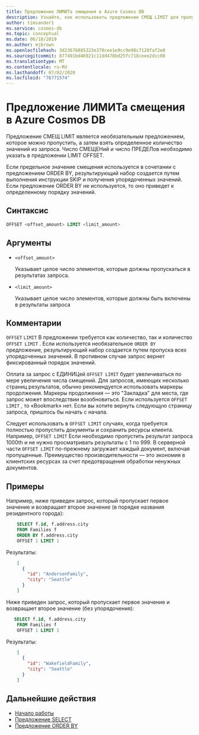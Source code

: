 ```yaml
---
title: Предложение ЛИМИТа смещения в Azure Cosmos DB
description: Узнайте, как использовать предложение СМЕЩ LIMIT для пропуска и получения определенных значений при запросе в Azure Cosmos DB
author: timsander1
ms.service: cosmos-db
ms.topic: conceptual
ms.date: 06/10/2019
ms.author: mjbrown
ms.openlocfilehash: 3d23676885323e370cee1e9cc9e98c7128faf2e0
ms.sourcegitcommit: 877491bd46921c11dd478bd25fc718ceee2dcc08
ms.translationtype: MT
ms.contentlocale: ru-RU
ms.lasthandoff: 07/02/2020
ms.locfileid: "76771574"
---
```

# <a name="offset-limit-clause-in-azure-cosmos-db"></a>Предложение ЛИМИТа смещения в Azure Cosmos DB

Предложение СМЕЩ LIMIT является необязательным предложением, которое можно пропустить, а затем взять определенное количество значений из запроса. Число СМЕЩЕНий и число ПРЕДЕЛов необходимо указать в предложении LIMIT OFFSET.

Если предельное значение смещения используется в сочетании с предложением ORDER BY, результирующий набор создается путем выполнения инструкции SKIP и получения упорядоченных значений. Если предложение ORDER BY не используется, то оно приведет к определенному порядку значений.

## <a name="syntax"></a>Синтаксис
  
```sql  
OFFSET <offset_amount> LIMIT <limit_amount>
```  
  
## <a name="arguments"></a>Аргументы

- `<offset_amount>`

   Указывает целое число элементов, которые должны пропускаться в результатах запроса.

- `<limit_amount>`
  
   Указывает целое число элементов, которые должны быть включены в результаты запроса

## <a name="remarks"></a>Комментарии
  
  `OFFSET` `LIMIT` В предложении требуется как количество, так и количество `OFFSET LIMIT` . Если используется необязательное `ORDER BY` предложение, результирующий набор создается путем пропуска всех упорядоченных значений. В противном случае запрос вернет фиксированный порядок значений.

  Оплата за запрос с ЕДИНИЦей `OFFSET LIMIT` будет увеличиваться по мере увеличения числа смещений. Для запросов, имеющих несколько страниц результатов, обычно рекомендуется использовать маркеры продолжения. Маркеры продолжения — это "Закладка" для места, где запрос может впоследствии возобновиться. Если используется `OFFSET LIMIT` , то «Bookmark» нет. Если вы хотите вернуть следующую страницу запроса, пришлось бы начать с начала.
  
  Следует использовать в `OFFSET LIMIT` случаях, когда требуется полностью пропустить документы и сохранить ресурсы клиента. Например, `OFFSET LIMIT` Если необходимо пропустить результат запроса 1000th и не нужно просматривать результаты с 1 по 999. В серверной части `OFFSET LIMIT` по-прежнему загружает каждый документ, включая пропущенные. Преимущество производительности — это экономия в клиентских ресурсах за счет предотвращения обработки ненужных документов.

## <a name="examples"></a>Примеры

Например, ниже приведен запрос, который пропускает первое значение и возвращает второе значение (в порядке названия резидентного города):

```sql
    SELECT f.id, f.address.city
    FROM Families f
    ORDER BY f.address.city
    OFFSET 1 LIMIT 1
```

Результаты:

```json
    [
      {
        "id": "AndersenFamily",
        "city": "Seattle"
      }
    ]
```

Ниже приведен запрос, который пропускает первое значение и возвращает второе значение (без упорядочения):

```sql
   SELECT f.id, f.address.city
    FROM Families f
    OFFSET 1 LIMIT 1
```

Результаты:

```json
    [
      {
        "id": "WakefieldFamily",
        "city": "Seattle"
      }
    ]
```

## <a name="next-steps"></a>Дальнейшие действия

- [Начало работы](sql-query-getting-started.md)
- [Предложение SELECT](sql-query-select.md)
- [Предложение ORDER BY](sql-query-order-by.md)
